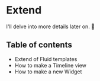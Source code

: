 # Extend

I'll delve into more details later on. :dog:

## Table of contents
- Extend of Fluid templates
- How to make a Timeline view
- How to make a new Widget
